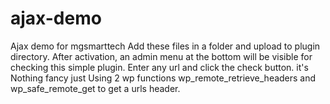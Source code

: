 # ajax-demo
Ajax demo for mgsmarttech
Add these files in a folder and upload to plugin directory. After activation, an admin menu at the bottom will be visible for checking this simple plugin.
Enter any url and click the check button. it's Nothing fancy just Using 2 wp functions wp_remote_retrieve_headers and wp_safe_remote_get to get a urls header.
